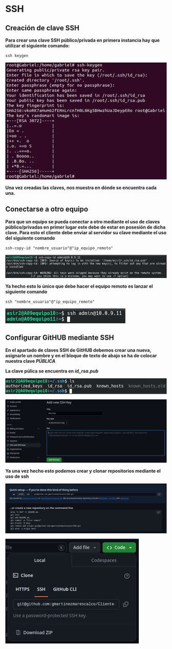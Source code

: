 # SSH

## Creación de clave SSH

**Para crear una clave SSH público/privada en primera instancia hay que utilizar el siguiente comando:**

    ssh keygen

![ Creación de clave SSH ](./imagenes/1.png)

**Una vez creadas las claves, nos muestra en dónde se encuentra cada una.**

## Conectarse a otro equipo

**Para que un equipo se pueda conectar a otro mediante el uso de claves público/privadas en primer lugar este debe de estar en posesión de dicha clave. Para esto el cliente debe enviar al servidor su clave mediante el uso del siguiente comando**

    ssh-copy-id "nombre_usuario"@"ip_equipo_remoto"

![ Creación de clave SSH ](./imagenes/2.png)

**Ya hecho esto lo único que debe hacer el equipo remoto es lanzar el siguiente comando**

    ssh "nombre_usuario"@"ip_equipo_remoto"

![ Conexión mediante claves público/privada ](./imagenes/3.png)

## Configurar GitHUB mediante SSH

**En el apartado de claves SSH de GitHUB debemos crear una nueva, asignarle un nombre y en el bloque de texto de abajo se ha de colocar nuestra clave ***PÚBLICA*****

**La clave púlica se encuentra en ***id_rsa.pub*****

![ Ubicación clave pública ](./imagenes/5.png)

![ GitHUB SSH ](./imagenes/4.png)

**Ya una vez hecho esto podemos crear y clonar repositorios mediante el uso de ssh**

![ Crear repositorio ](./imagenes/7.png)

![ Clonar repositorio ](./imagenes/8.png)


